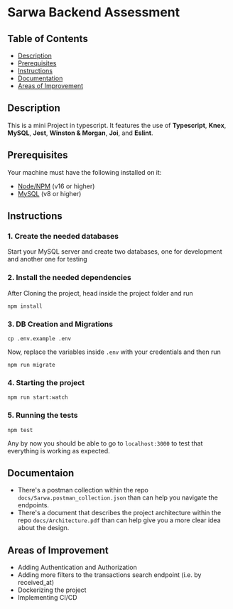 # Sarwa Backend Assessment

## Table of Contents

* [Description](#Description)
* [Prerequisites](#Prerequisites)
* [Instructions](#Instructions)
* [Documentation](#Documentation)
* [Areas of Improvement](#Improvement)

## Description

This is a mini Project in typescript.
It features the use of **Typescript**, **Knex**, **MySQL**, **Jest**, **Winston & Morgan**, **Joi**, and **Eslint**.

## Prerequisites
Your machine must have the following installed on it:
- [Node/NPM](https://nodejs.org/en/download/) (v16 or higher)
- [MySQL](https://nodejs.org/en/download/) (v8 or higher)

## Instructions

### 1. Create the needed databases
Start your MySQL server and create two databases, one for development and another one for testing

### 2. Install the needed dependencies
After Cloning the project, head inside the project folder and run
```
npm install
```

### 3. DB Creation and Migrations
```
cp .env.example .env
```
Now, replace the variables inside `.env` with your credentials and then run

``` 
npm run migrate
```

### 4. Starting the project
```
npm run start:watch
```

### 5. Running the tests
```
npm test
```

Any by now you should be able to go to `localhost:3000` to test that everything is working as expected.

## Documentaion
- There's a postman collection within the repo `docs/Sarwa.postman_collection.json` than can help you navigate the endpoints.
- There's a document that describes the project architecture within the repo `docs/Architecture.pdf` than can help give you a more clear idea about the design.

## Areas of Improvement <a name="Improvement"></a>
- Adding Authentication and Authorization
- Adding more filters to the transactions search endpoint (i.e. by received_at)
- Dockerizing the project
- Implementing CI/CD